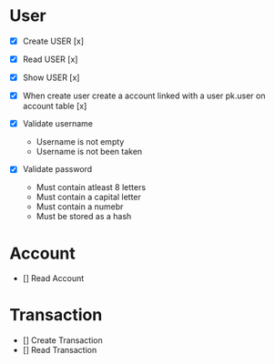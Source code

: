 # User

- [x] Create USER [x]

- [x] Read USER [x]

- [x] Show USER [x]

- [x] When create user create a account linked with a user pk.user on account table [x]

- [x] Validate username
  - Username is not empty
  - Username is not been taken
- [x] Validate password
  - Must contain atleast 8 letters
  - Must contain a capital letter
  - Must contain a numebr
  - Must be stored as a hash

# Account

- [] Read Account

# Transaction

- [] Create Transaction
- [] Read Transaction
